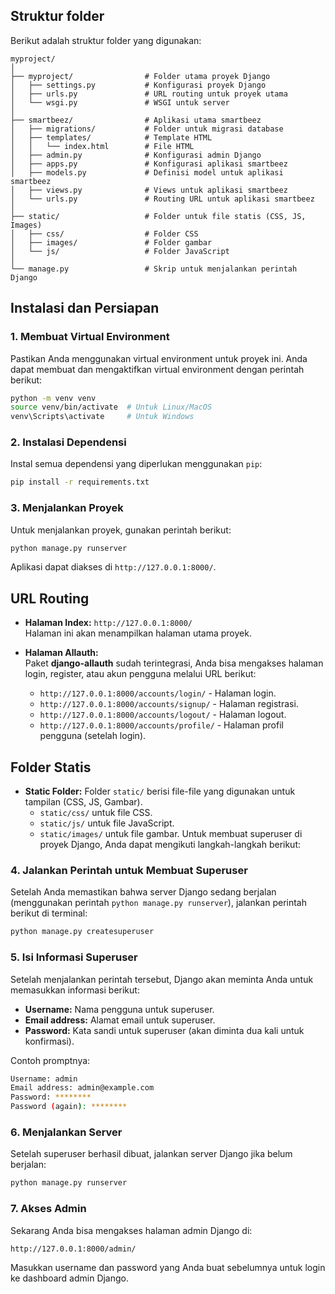 

## Struktur folder

Berikut adalah struktur folder yang digunakan:

````
myproject/
│
├── myproject/                # Folder utama proyek Django
│   ├── settings.py           # Konfigurasi proyek Django
│   ├── urls.py               # URL routing untuk proyek utama
│   └── wsgi.py               # WSGI untuk server
│
├── smartbeez/                # Aplikasi utama smartbeez
│   ├── migrations/           # Folder untuk migrasi database
│   ├── templates/            # Template HTML
│   │   └── index.html        # File HTML
│   ├── admin.py              # Konfigurasi admin Django
│   ├── apps.py               # Konfigurasi aplikasi smartbeez
│   ├── models.py             # Definisi model untuk aplikasi smartbeez
│   ├── views.py              # Views untuk aplikasi smartbeez
│   └── urls.py               # Routing URL untuk aplikasi smartbeez
│
├── static/                   # Folder untuk file statis (CSS, JS, Images)
│   ├── css/                  # Folder CSS
│   ├── images/               # Folder gambar
│   └── js/                   # Folder JavaScript
│
└── manage.py                 # Skrip untuk menjalankan perintah Django
````

## Instalasi dan Persiapan

### 1. Membuat Virtual Environment

Pastikan Anda menggunakan virtual environment untuk proyek ini. Anda dapat membuat dan mengaktifkan virtual environment dengan perintah berikut:

```bash
python -m venv venv
source venv/bin/activate  # Untuk Linux/MacOS
venv\Scripts\activate     # Untuk Windows
```

### 2. Instalasi Dependensi

Instal semua dependensi yang diperlukan menggunakan `pip`:

```bash
pip install -r requirements.txt
```


### 3. Menjalankan Proyek

Untuk menjalankan proyek, gunakan perintah berikut:

```bash
python manage.py runserver
```

Aplikasi dapat diakses di `http://127.0.0.1:8000/`.

## URL Routing

- **Halaman Index:** `http://127.0.0.1:8000/`  
  Halaman ini akan menampilkan halaman utama proyek.
  
- **Halaman Allauth:**  
  Paket **django-allauth** sudah terintegrasi, Anda bisa mengakses halaman login, register, atau akun pengguna melalui URL berikut:
  
  - `http://127.0.0.1:8000/accounts/login/` - Halaman login.
  - `http://127.0.0.1:8000/accounts/signup/` - Halaman registrasi.
  - `http://127.0.0.1:8000/accounts/logout/` - Halaman logout.
  - `http://127.0.0.1:8000/accounts/profile/` - Halaman profil pengguna (setelah login).

## Folder Statis

- **Static Folder:** Folder `static/` berisi file-file yang digunakan untuk tampilan (CSS, JS, Gambar).
  - `static/css/` untuk file CSS.
  - `static/js/` untuk file JavaScript.
  - `static/images/` untuk file gambar.
Untuk membuat superuser di proyek Django, Anda dapat mengikuti langkah-langkah berikut:

### 4. Jalankan Perintah untuk Membuat Superuser

Setelah Anda memastikan bahwa server Django sedang berjalan (menggunakan perintah `python manage.py runserver`), jalankan perintah berikut di terminal:

```bash
python manage.py createsuperuser
```

### 5. Isi Informasi Superuser

Setelah menjalankan perintah tersebut, Django akan meminta Anda untuk memasukkan informasi berikut:

- **Username:** Nama pengguna untuk superuser.
- **Email address:** Alamat email untuk superuser.
- **Password:** Kata sandi untuk superuser (akan diminta dua kali untuk konfirmasi).

Contoh promptnya:

```bash
Username: admin
Email address: admin@example.com
Password: ********
Password (again): ********
```

### 6. Menjalankan Server

Setelah superuser berhasil dibuat, jalankan server Django jika belum berjalan:

```bash
python manage.py runserver
```

### 7. Akses Admin

Sekarang Anda bisa mengakses halaman admin Django di:

```
http://127.0.0.1:8000/admin/
```

Masukkan username dan password yang Anda buat sebelumnya untuk login ke dashboard admin Django.
